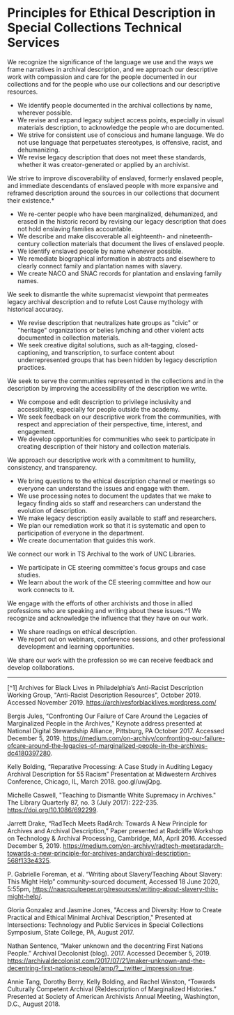 # Principles for Ethical Description in Special Collections Technical Services 

We recognize the significance of the language we use and the ways we frame narratives in archival description, and we approach our descriptive work with compassion and care for the people documented in our collections and for the people who use our collections and our descriptive resources. 

- We identify people documented in the archival collections by name, wherever possible. 
- We revise and expand legacy subject access points, especially in visual materials description, to acknowledge the people who are documented. 
- We strive for consistent use of conscious and humane language. We do not use language that perpetuates stereotypes, is offensive, racist, and dehumanizing. 
- We revise legacy description that does not meet these standards, whether it was creator-generated or applied by an archivist.  

We strive to improve discoverability of enslaved, formerly enslaved people, and immediate descendants of enslaved people with more expansive and reframed description around the sources in our collections that document their existence.*

- We re-center people who have been marginalized, dehumanized, and erased in the historic record by revising our legacy description that does not hold enslaving families accountable.  
- We describe and make discoverable all eighteenth- and nineteenth-century collection materials that document the lives of enslaved people.  
- We identify enslaved people by name whenever possible. 
- We remediate biographical information in abstracts and elsewhere to clearly connect family and plantation names with slavery. 
- We create NACO and SNAC records for plantation and enslaving family names. 

We seek to dismantle the white supremacist viewpoint that permeates legacy archival description and to refute Lost Cause mythology with historical accuracy.  

- We revise description that neutralizes hate groups as "civic" or "heritage" organizations or belies lynching and other violent acts documented in collection materials. 
- We seek creative digital solutions, such as alt-tagging, closed-captioning, and transcription, to surface content about underrepresented groups that has been hidden by legacy description practices. 

We seek to serve the communities represented in the collections and in the description by improving the accessibility of the description we write.  

- We compose and edit description to privilege inclusivity and accessibility, especially for people outside the academy.  
- We seek feedback on our descriptive work from the communities, with respect and appreciation of their perspective, time, interest, and engagement. 
- We develop opportunities for communities who seek to participate in creating description of their history and collection materials.  

We approach our descriptive work with a commitment to humility, consistency, and transparency.  

- We bring questions to the ethical description channel or meetings so everyone can understand the issues and engage with them. 
- We use processing notes to document the updates that we make to legacy finding aids so staff and researchers can understand the evolution of description. 
- We make legacy description easily available to staff and researchers. 
- We plan our remediation work so that it is systematic and open to participation of everyone in the department.  
- We create documentation that guides this work. 

We connect our work in TS Archival to the work of UNC Libraries.  

- We participate in CE steering committee's focus groups and case studies. 
- We learn about the work of the CE steering committee and how our work connects to it. 

We engage with the efforts of other archivists and those in allied professions who are speaking and writing about these issues.^1 We recognize and acknowledge the influence that they have on our work.  

- We share readings on ethical description. 
- We report out on webinars, conference sessions, and other professional development and learning opportunities.  

We share our work with the profession so we can receive feedback and develop collaborations.  

***

[^1] Archives for Black Lives in Philadelphia’s Anti-Racist Description Working Group, "Anti-Racist Description Resources", October 2019. Accessed November 2019. https://archivesforblacklives.wordpress.com/

Bergis Jules, “Confronting Our Failure of Care Around the Legacies of Marginalized People in the Archives,” Keynote address presented at National Digital Stewardship Alliance, Pittsburg, PA October 2017. Accessed December 5, 2019. https://medium.com/on-archivy/confronting-our-failure-ofcare-around-the-legacies-of-marginalized-people-in-the-archives-dc4180397280.

Kelly Bolding, “Reparative Processing: A Case Study in Auditing Legacy Archival Description for 55 Racism” Presentation at Midwestern Archives Conference, Chicago, IL, March 2018. goo.gl/uwjQpg.

Michelle Caswell, "Teaching to Dismantle White Supremacy in Archives." The Library Quarterly 87, no. 3 (July 2017): 222-235. https://doi.org/10.1086/692299.

Jarrett Drake, “RadTech Meets RadArch: Towards A New Principle for Archives and Archival Description,” Paper presented at Radcliffe Workshop on Technology & Archival Processing, Cambridge, MA, April 2016. Accessed December 5, 2019. https://medium.com/on-archivy/radtech-meetsradarch-towards-a-new-principle-for-archives-andarchival-description-568f133e4325.

P. Gabrielle Foreman, et al. “Writing about Slavery/Teaching About Slavery: This Might Help” community-sourced document, Accessed 18 June 2020, 5:55pm, https://naacpculpeper.org/resources/writing-about-slavery-this-might-help/.

Gloria Gonzalez and Jasmine Jones, "Access and Diversity: How to Create Practical and Ethical Minimal Archival Description," Presented at Intersections: Technology and Public Services in Special Collections Symposium, State College, PA, August 2017.

Nathan Sentence, “Maker unknown and the decentring First Nations People.” Archival Decolonist (blog). 2017. Accessed December 5, 2019. https://archivaldecolonist.com/2017/07/21/maker-unknown-and-the-decentring-first-nations-people/amp/?__twitter_impression=true.

Annie Tang, Dorothy Berry, Kelly Bolding, and Rachel Winston, “Towards Culturally Competent Archival (Re)description of Marginalized Histories.” Presented at Society of American Archivists Annual Meeting, Washington, D.C., August 2018.


